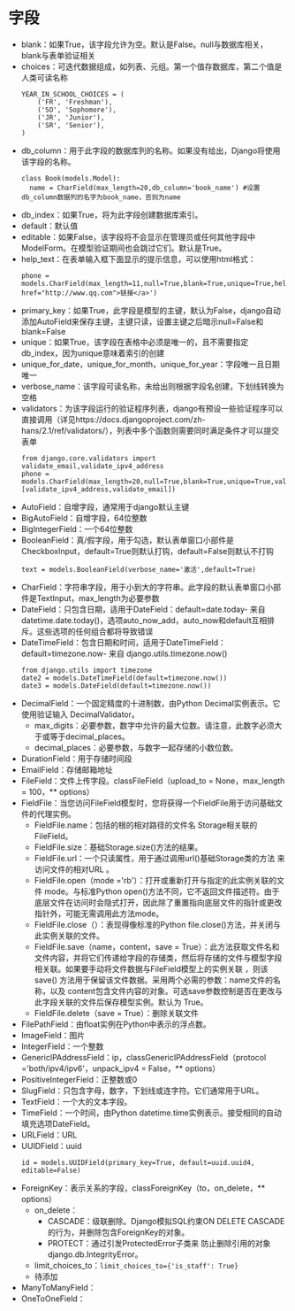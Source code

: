 # 字段
* blank：如果True，该字段允许为空。默认是False。null与数据库相关，blank与表单验证相关
* choices：可迭代数据组成，如列表、元组。第一个值存数据库，第二个值是人类可读名称
  ```
  YEAR_IN_SCHOOL_CHOICES = (
      ('FR', 'Freshman'),
      ('SO', 'Sophomore'),
      ('JR', 'Junior'),
      ('SR', 'Senior'),
  )
  ```
* db_column：用于此字段的数据库列的名称。如果没有给出，Django将使用该字段的名称。
  ```
  class Book(models.Model):
    name = CharField(max_length=20,db_column='book_name') #设置db_column数据列的名字为book_name，否则为name
  ```
* db_index：如果True，将为此字段创建数据库索引。
* default：默认值
* editable：如果False，该字段将不会显示在管理员或任何其他字段中 ModelForm。在模型验证期间也会跳过它们。默认是True。
* help_text：在表单输入框下面显示的提示信息，可以使用html格式：
  ```
  phone = models.CharField(max_length=11,null=True,blank=True,unique=True,help_text='<a href="http://www.qq.com">链接</a>')
  ```
* primary_key：如果True，此字段是模型的主键，默认为False，django自动添加AutoField来保存主键，主键只读，设置主键之后暗示null=False和blank=False
* unique：如果True，该字段在表格中必须是唯一的，且不需要指定db_index，因为unique意味着索引的创建
* unique_for_date，unique_for_month，unique_for_year：字段唯一且日期唯一
* verbose_name：该字段可读名称，未给出则根据字段名创建，下划线转换为空格
* validators：为该字段运行的验证程序列表，django有预设一些验证程序可以直接调用（详见https://docs.djangoproject.com/zh-hans/2.1/ref/validators/），列表中多个函数则需要同时满足条件才可以提交表单
  ```
  from django.core.validators import validate_email,validate_ipv4_address
  phone = models.CharField(max_length=20,null=True,blank=True,unique=True,validators=[validate_ipv4_address,validate_email])
  ```
* AutoField：自增字段，通常用于django默认主键
* BigAutoField：自增字段，64位整数
* BigIntegerField：一个64位整数
* BooleanField：真/假字段，用于勾选，默认表单窗口小部件是CheckboxInput，default=True则默认打钩，default=False则默认不打钩
  ```
  text = models.BooleanField(verbose_name='激活',default=True)
  ```
* CharField：字符串字段，用于小到大的字符串。此字段的默认表单窗口小部件是TextInput，max_length为必要参数
* DateField：只包含日期，适用于DateField：default=date.today- 来自 datetime.date.today()，选项auto_now_add，auto_now和default互相排斥。这些选项的任何组合都将导致错误
* DateTimeField：包含日期和时间，适用于DateTimeField：default=timezone.now- 来自 django.utils.timezone.now()
  ```
  from django.utils import timezone
  date2 = models.DateTimeField(default=timezone.now())
  date3 = models.DateField(default=timezone.now())
  ```
* DecimalField：一个固定精度的十进制数，由Python Decimal实例表示。它使用验证输入 DecimalValidator。
  * max_digits：必要参数，数字中允许的最大位数。请注意，此数字必须大于或等于decimal_places。
  * decimal_places：必要参数，与数字一起存储的小数位数。
* DurationField：用于存储时间段
* EmailField：存储邮箱地址
* FileField：文件上传字段。classFileField（upload_to = None，max_length = 100，** options）
* FieldFile：当您访问FileField模型时，您将获得一个FieldFile用于访问基础文件的代理实例。
  * FieldFile.name：包括的根的相对路径的文件名 Storage相关联的 FileField。
  * FieldFile.size：基础Storage.size()方法的结果。
  * FieldFile.url：一个只读属性，用于通过调用url()基础Storage类的方法 来访问文件的相对URL 。
  * FieldFile.open（mode ='rb'）：打开或重新打开与指定的此实例关联的文件 mode。与标准Python open()方法不同，它不返回文件描述符。由于底层文件在访问时会隐式打开，因此除了重置指向底层文件的指针或更改指针外，可能无需调用此方法mode。
  * FieldFile.close（）：表现得像标准的Python file.close()方法，并关闭与此实例关联的文件。
  * FieldFile.save（name，content，save = True）：此方法获取文件名和文件内容，并将它们传递给字段的存储类，然后将存储的文件与模型字段相关联。如果要手动将文件数据与FileField模型上的实例关联 ，则该save() 方法用于保留该文件数据。采用两个必需的参数：name文件的名称，以及 content包含文件内容的对象。可选save参数控制是否在更改与此字段关联的文件后保存模型实例。默认为 True。
  * FieldFile.delete（save = True）：删除关联文件
* FilePathField：由float实例在Python中表示的浮点数。
* ImageField：图片
* IntegerField：一个整数
* GenericIPAddressField：ip，classGenericIPAddressField（protocol ='both/ipv4/ipv6'，unpack_ipv4 = False，** options）
* PositiveIntegerField：正整数或0
* SlugField：只包含字母，数字，下划线或连字符。它们通常用于URL。
* TextField：一个大的文本字段。
* TimeField：一个时间，由Python datetime.time实例表示。接受相同的自动填充选项DateField。
* URLField：URL
* UUIDField：uuid
  ```
  id = models.UUIDField(primary_key=True, default=uuid.uuid4, editable=False)
  ```
* ForeignKey：表示关系的字段，classForeignKey（to，on_delete，** options）
  * on_delete：
    * CASCADE：级联删除。Django模拟SQL约束ON DELETE CASCADE的行为，并删除包含ForeignKey的对象。
    * PROTECT：通过引发ProtectedError子类来 防止删除引用的对象 django.db.IntegrityError。
  * limit_choices_to：`limit_choices_to={'is_staff': True}` 
  * 待添加
* ManyToManyField：
* OneToOneField：
